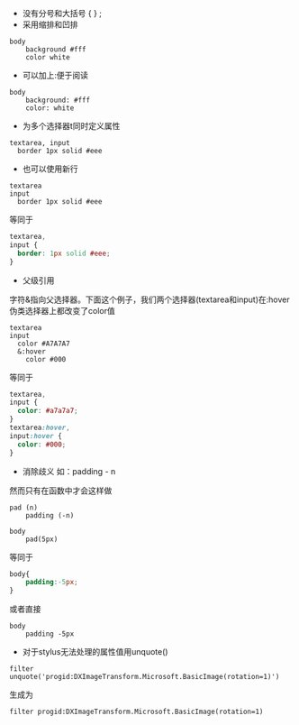 * 没有分号和大括号 { } ; 
* 采用缩排和凹排
```stylus
body
    background #fff
    color white
```
* 可以加上:便于阅读
```stylus
body
    background: #fff
    color: white
```
* 为多个选择器t同时定义属性
```stylus
textarea, input
  border 1px solid #eee
```
* 也可以使用新行
```stylus
textarea
input
  border 1px solid #eee
```
等同于
```css
textarea,
input {
  border: 1px solid #eee;
}
```
* 父级引用

字符&指向父选择器。下面这个例子，我们两个选择器(textarea和input)在:hover伪类选择器上都改变了color值

```stylus
textarea
input
  color #A7A7A7
  &:hover
    color #000

```
等同于
```css
textarea,
input {
  color: #a7a7a7;
}
textarea:hover,
input:hover {
  color: #000;
}
```
* 消除歧义 如：padding - n

然而只有在函数中才会这样做
```stylus
pad (n)
    padding (-n)

body
    pad(5px)
```
等同于
```css
body{
    padding:-5px;
}
```
或者直接
```stylus
body
    padding -5px
```
* 对于stylus无法处理的属性值用unquote()

```stylus
filter unquote('progid:DXImageTransform.Microsoft.BasicImage(rotation=1)')
```
生成为
```
filter progid:DXImageTransform.Microsoft.BasicImage(rotation=1)
```